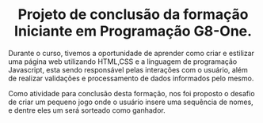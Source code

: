 <h1 align="center"> Projeto de conclusão da formação Iniciante em Programação G8-One.</h1>

<p>
  Durante o curso, tivemos a oportunidade de aprender como criar e estilizar uma página web utilizando HTML,CSS e a linguagem de programação Javascript, esta sendo responsável
  pelas interações com o usuário, além de realizar validações e processamento de dados informados pelo mesmo.
</p>
<p>
  Como atividade para conclusão desta formação, nos foi proposto o desafio de criar um pequeno jogo onde o usuário insere uma sequência de nomes, e dentre eles um será sorteado
  como ganhador. 
</p>
